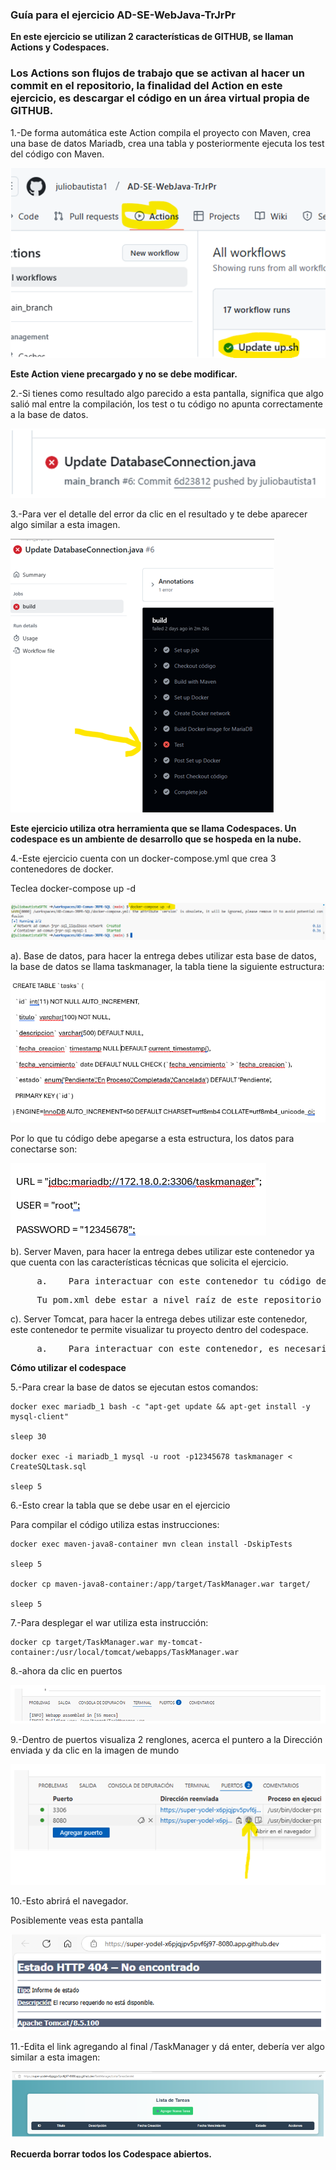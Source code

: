 ### Guía para el ejercicio AD-SE-WebJava-TrJrPr

**En este ejercicio se utilizan 2 características de GITHUB, se llaman Actions y Codespaces.**

### Los Actions son flujos de trabajo que se activan al hacer un commit en el repositorio, la finalidad del Action en este ejercicio, es descargar el código en un área virtual propia de GITHUB.

1.-De forma automática este Action compila el proyecto con Maven, crea una base de datos Mariadb, crea una tabla y posteriormente ejecuta los test del código con Maven.

![Descripción de la imagen](../Imagenes/imagenes/Img40.png)

**Este Action viene precargado y no se debe modificar.**

2.-Si tienes como resultado algo parecido a esta pantalla, significa que algo salió mal entre la compilación, los test o tu código no apunta correctamente a la base de datos.

![Descripción de la imagen](../Imagenes/imagenes/Img41.png)

3.-Para ver el detalle del error da clic en el resultado y te debe aparecer algo similar a esta imagen.

![Descripción de la imagen](../Imagenes/imagenes/Img42.png)

**Este ejercicio utiliza otra herramienta que se llama Codespaces. Un codespace es un ambiente de desarrollo que se hospeda en la nube.**

4.-Este ejercicio cuenta con un docker-compose.yml que crea 3 contenedores de docker.

Teclea docker-compose up -d 

![Descripción de la imagen](../Imagenes/imagenes/Img59.png)

a).	Base de datos, para hacer la entrega debes utilizar esta base de datos, la base de datos se llama taskmanager, la tabla tiene la siguiente estructura:

![Descripción de la imagen](../Imagenes/imagenes/Img43.png)

Por lo que tu código debe apegarse a esta estructura, los datos para conectarse son:

![Descripción de la imagen](../Imagenes/imagenes/Img44.png)

b).	Server Maven, para hacer la entrega debes utilizar este contenedor ya que cuenta con las características técnicas que solicita el ejercicio.

<pre>     a.	Para interactuar con este contenedor tu código debe estar en src y a nivel raíz tu pom.xml</pre>
<pre>     Tu pom.xml debe estar a nivel raíz de este repositorio</pre>


c).	Server Tomcat, para hacer la entrega debes utilizar este contenedor, este contenedor te permite visualizar tu proyecto dentro del codespace.

<pre>     a.	Para interactuar con este contenedor, es necesario contar con el war en la carpeta target.</pre>

**Cómo utilizar el codespace**

5.-Para crear la base de datos se ejecutan estos comandos:

    docker exec mariadb_1 bash -c "apt-get update && apt-get install -y mysql-client"
    
    sleep 30
    
    docker exec -i mariadb_1 mysql -u root -p12345678 taskmanager < CreateSQLtask.sql

    sleep 5


6.-Esto crear la tabla que se debe usar en el ejercicio

Para compilar el código utiliza estas instrucciones:

    docker exec maven-java8-container mvn clean install -DskipTests
    
    sleep 5
    
    docker cp maven-java8-container:/app/target/TaskManager.war target/

    sleep 5


7.-Para desplegar el war utiliza esta instrucción:

    docker cp target/TaskManager.war my-tomcat-container:/usr/local/tomcat/webapps/TaskManager.war

8.-ahora da clic en puertos

![Descripción de la imagen](../Imagenes/imagenes/Img47.png)

9.-Dentro de puertos visualiza 2 renglones, acerca el puntero a la Dirección enviada y da clic en la imagen de mundo

![Descripción de la imagen](../Imagenes/imagenes/Img48.png)

10.-Esto abrirá el navegador.

Posiblemente veas esta pantalla 

![Descripción de la imagen](../Imagenes/imagenes/Img49.png)

11.-Edita el link agregando al final /TaskManager y dá enter, debería ver algo similar a esta imagen:

![Descripción de la imagen](../Imagenes/imagenes/Img50.png)

**Recuerda borrar todos los Codespace abiertos.**
